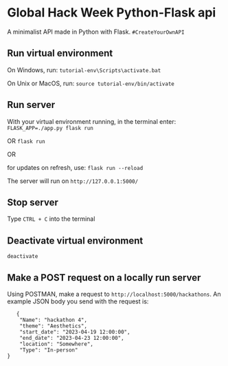 # Global Hack Week Python-Flask api

A minimalist API made in Python with Flask.
`#CreateYourOwnAPI`

## Run virtual environment

On Windows, run:
`tutorial-env\Scripts\activate.bat`

On Unix or MacOS, run:
`source tutorial-env/bin/activate`

## Run server

With your virtual environment running, in the terminal enter:
`FLASK_APP=./app.py flask run`

OR
`flask run`

OR

for updates on refresh, use:
`flask run --reload`

The server will run on `http://127.0.0.1:5000/`

## Stop server

Type `CTRL + C` into the terminal

## Deactivate virtual environment

`deactivate`

## Make a POST request on a locally run server

Using POSTMAN, make a request to `http://localhost:5000/hackathons`. An example JSON body you send with the request is:

```
   {
    "Name": "hackathon 4",
    "theme": "Aesthetics",
    "start_date": "2023-04-19 12:00:00",
    "end_date": "2023-04-23 12:00:00",
    "location": "Somewhere",
    "Type": "In-person"
}
```
